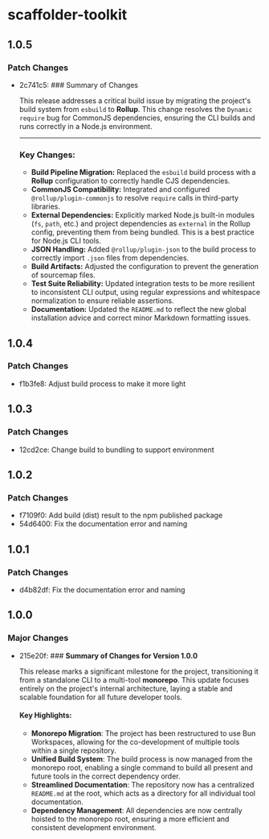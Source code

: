 # scaffolder-toolkit

## 1.0.5

### Patch Changes

- 2c741c5: ### Summary of Changes

  This release addresses a critical build issue by migrating the project's build system from `esbuild` to **Rollup**. This change resolves the `Dynamic require` bug for CommonJS dependencies, ensuring the CLI builds and runs correctly in a Node.js environment.

  ***

  ### Key Changes:
  - **Build Pipeline Migration:** Replaced the `esbuild` build process with a **Rollup** configuration to correctly handle CJS dependencies.
  - **CommonJS Compatibility:** Integrated and configured `@rollup/plugin-commonjs` to resolve `require` calls in third-party libraries.
  - **External Dependencies:** Explicitly marked Node.js built-in modules (`fs`, `path`, etc.) and project dependencies as `external` in the Rollup config, preventing them from being bundled. This is a best practice for Node.js CLI tools.
  - **JSON Handling:** Added `@rollup/plugin-json` to the build process to correctly import `.json` files from dependencies.
  - **Build Artifacts:** Adjusted the configuration to prevent the generation of sourcemap files.
  - **Test Suite Reliability:** Updated integration tests to be more resilient to inconsistent CLI output, using regular expressions and whitespace normalization to ensure reliable assertions.
  - **Documentation:** Updated the `README.md` to reflect the new global installation advice and correct minor Markdown formatting issues.

## 1.0.4

### Patch Changes

- f1b3fe8: Adjust build process to make it more light

## 1.0.3

### Patch Changes

- 12cd2ce: Change build to bundling to support environment

## 1.0.2

### Patch Changes

- f7109f0: Add build (dist) result to the npm published package
- 54d6400: Fix the documentation error and naming

## 1.0.1

### Patch Changes

- d4b82df: Fix the documentation error and naming

## 1.0.0

### Major Changes

- 215e20f: ### **Summary of Changes for Version 1.0.0**

  This release marks a significant milestone for the project, transitioning it from a standalone CLI to a multi-tool **monorepo**. This update focuses entirely on the project's internal architecture, laying a stable and scalable foundation for all future developer tools.

  #### **Key Highlights:**
  - **Monorepo Migration**: The project has been restructured to use Bun Workspaces, allowing for the co-development of multiple tools within a single repository.
  - **Unified Build System**: The build process is now managed from the monorepo root, enabling a single command to build all present and future tools in the correct dependency order.
  - **Streamlined Documentation**: The repository now has a centralized `README.md` at the root, which acts as a directory for all individual tool documentation.
  - **Dependency Management**: All dependencies are now centrally hoisted to the monorepo root, ensuring a more efficient and consistent development environment.
